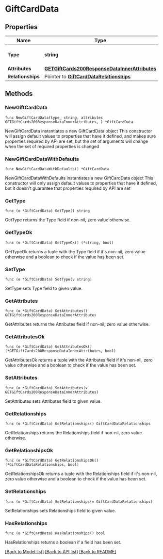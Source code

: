 # GiftCardData

## Properties

Name | Type | Description | Notes
------------ | ------------- | ------------- | -------------
**Type** | **string** | The resource&#39;s type | [default to "gift_cards"]
**Attributes** | [**GETGiftCards200ResponseDataInnerAttributes**](GETGiftCards200ResponseDataInnerAttributes.md) |  | 
**Relationships** | Pointer to [**GiftCardDataRelationships**](GiftCardDataRelationships.md) |  | [optional] 

## Methods

### NewGiftCardData

`func NewGiftCardData(type_ string, attributes GETGiftCards200ResponseDataInnerAttributes, ) *GiftCardData`

NewGiftCardData instantiates a new GiftCardData object
This constructor will assign default values to properties that have it defined,
and makes sure properties required by API are set, but the set of arguments
will change when the set of required properties is changed

### NewGiftCardDataWithDefaults

`func NewGiftCardDataWithDefaults() *GiftCardData`

NewGiftCardDataWithDefaults instantiates a new GiftCardData object
This constructor will only assign default values to properties that have it defined,
but it doesn't guarantee that properties required by API are set

### GetType

`func (o *GiftCardData) GetType() string`

GetType returns the Type field if non-nil, zero value otherwise.

### GetTypeOk

`func (o *GiftCardData) GetTypeOk() (*string, bool)`

GetTypeOk returns a tuple with the Type field if it's non-nil, zero value otherwise
and a boolean to check if the value has been set.

### SetType

`func (o *GiftCardData) SetType(v string)`

SetType sets Type field to given value.


### GetAttributes

`func (o *GiftCardData) GetAttributes() GETGiftCards200ResponseDataInnerAttributes`

GetAttributes returns the Attributes field if non-nil, zero value otherwise.

### GetAttributesOk

`func (o *GiftCardData) GetAttributesOk() (*GETGiftCards200ResponseDataInnerAttributes, bool)`

GetAttributesOk returns a tuple with the Attributes field if it's non-nil, zero value otherwise
and a boolean to check if the value has been set.

### SetAttributes

`func (o *GiftCardData) SetAttributes(v GETGiftCards200ResponseDataInnerAttributes)`

SetAttributes sets Attributes field to given value.


### GetRelationships

`func (o *GiftCardData) GetRelationships() GiftCardDataRelationships`

GetRelationships returns the Relationships field if non-nil, zero value otherwise.

### GetRelationshipsOk

`func (o *GiftCardData) GetRelationshipsOk() (*GiftCardDataRelationships, bool)`

GetRelationshipsOk returns a tuple with the Relationships field if it's non-nil, zero value otherwise
and a boolean to check if the value has been set.

### SetRelationships

`func (o *GiftCardData) SetRelationships(v GiftCardDataRelationships)`

SetRelationships sets Relationships field to given value.

### HasRelationships

`func (o *GiftCardData) HasRelationships() bool`

HasRelationships returns a boolean if a field has been set.


[[Back to Model list]](../README.md#documentation-for-models) [[Back to API list]](../README.md#documentation-for-api-endpoints) [[Back to README]](../README.md)


